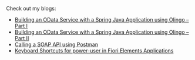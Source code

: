 Check out my blogs:

- [Building an OData Service with a Spring Java Application using Olingo – Part I](https://blogs.sap.com/2021/10/29/building-an-odata-service-with-a-spring-java-application-using-olingo-part-i/)
- [Building an OData Service with a Spring Java Application using Olingo – Part II](https://blogs.sap.com/2022/01/17/building-an-odata-service-with-a-spring-java-application-using-olingo-part-ii/)
- [Calling a SOAP API using Postman](https://blogs.sap.com/2021/08/04/calling-a-soap-api-using-postman/)
- [Keyboard Shortcuts for power-user in Fiori Elements Applications](https://blogs.sap.com/2020/02/16/keyboard-shortcuts-for-power-user-in-fiori-elements-applications/)
